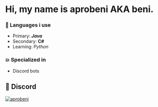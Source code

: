 # Hi, my name is aprobeni AKA beni.

### 🔆 Languages i use
- Primary: <strong><i>Java</i></strong>
- Secondary: <strong>C#</strong>
- Learning: <i>Python</i>

### 💥 Specialized in
- Discord bots

## 💬 Discord
<a href="https://discord.gg/fTYAn39k3j"><p><img align="center" src="https://discord.c99.nl/widget/theme-4/458312026637336598.png" alt="aprobeni"/></a>
